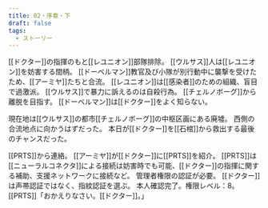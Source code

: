 ```yaml
---
title: 02・序章・下
draft: false
tags:
  - ストーリー
---
```

[[ドクター]]の指揮のもと[[レユニオン]]部隊排除。
[[ウルサス]]人は[[レユニオン]]を妨害する間柄。
[[ドーベルマン]]教官及び小隊が別行動中に襲撃を受けたため、[[アーミヤ]]たちと合流。
[[レユニオン]]は[[感染者]]のための組織、盲目で過激派。
[[ウルサス]]で暴力に訴えるのは自殺行為。
[[チェルノボーグ]]から離脱を目指す。
[[ドーベルマン]]は[[ドクター]]をよく知らない。

現在地は[[ウルサス]]の都市[[チェルノボーグ]]の中枢区画にある廃墟。
西側の合流地点に向かうはずだった。
本日が[[ドクター]]を[[石棺]]から救出する最後のチャンスだった。

[[PRTS]]から連絡。
[[アーミヤ]]が[[ドクター]]に[[PRTS]]を紹介。
[[PRTS]]は[[ニューラルコネクタ]]による接続は妨害時でも可能、[[ドクター]]の指揮に関する補助、支援ネットワークに接続など。
管理者権限の認証が必要。
[[ドクター]]は声帯認証ではなく、指紋認証を選ぶ。
本人確認完了。権限レベル：8。
[[PRTS]]「おかえりなさい。[[ドクター]]。」
